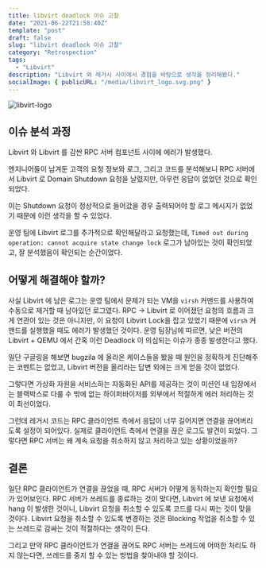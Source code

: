 ```yaml
---
title: libvirt deadlock 이슈 고찰
date: "2021-06-22T21:58:40Z"
template: "post"
draft: false
slug: "libvirt deadlock 이슈 고찰"
category: "Retrospection"
tags:
  - "Libvirt"
description: "Libvirt 와 레거시 사이에서 경험을 바탕으로 생각을 정리해봤다."
socialImage: { publicURL: "/media/libvirt_logo.svg.png" }
---
```


![libvirt-logo](/media/libvirt_logo.svg.png)

## 이슈 분석 과정

Libvirt 와 Libvirt 를 감싼 RPC 서버 컴포넌트 사이에 에러가 발생했다.

엔지니어들이 남겨둔 고객의 요청 정보와 로그, 그리고 코드를 분석해보니 RPC 서버에서 Libvirt 로 Domain Shutdown 요청을 날렸지만, 아무런 응답이 없었던 것으로 확인되었다.

이는 Shutdown 요청이 정상적으로 들어갔을 경우 출력되어야 할 로그 메시지가 없었기 때문에 이런 생각을 할 수 있었다.

운영 팀에 Libvirt 로그를 추가적으로 확인해달라고 요청했는데, `Timed out during operation: cannot acquire state change lock` 로그가 남아있는 것이 확인되었고, 잘 분석했음이 확인되는 순간이었다.

## 어떻게 해결해야 할까?

사실 Libvirt 에 남은 로그는 운영 팀에서 문제가 되는 VM을 `virsh` 커맨드를 사용하여 수동으로 제거할 때 남아있던 로그였다. RPC -> Libvirt 로 이어졌던 요청의 흐름과 크게 연관이 있는 것은 아니지만, 이 요청이 Libvirt Lock을 잡고 있었기 때문에 `virsh` 커맨드를 실행했을 때도 에러가 발생했던 것이다. 운영 팀장님에 따르면, 낮은 버전의 Libvirt + QEMU 에서 간혹 이런 Deadlock 이 의심되는 이슈가 종종 발생한다고 했다.

일단 구글링을 해보면 bugzila 에 올라온 케이스들을 봤을 때 원인을 정확하게 진단해주는 코멘트는 없었고, Libvirt 버전을 올리라는 답변 외에는 크게 얻을 것이 없었다.

그렇다면 가상화 자원을 서비스하는 자동화된 API를 제공하는 것이 미션인 내 입장에서는 블랙박스로 다룰 수 밖에 없는 하이퍼바이저를 외부에서 적절하게 에러 처리하는 것이 최선이었다.

그런데 레거시 코드는 RPC 클라이언트 측에서 응답이 너무 길어지면 연결을 끊어버리도록 설정이 되어있다. 실제로 클라이언트 측에서 연결을 끊은 로그도 발견이 되었다. 그렇다면 RPC 서버는 왜 계속 요청을 취소하지 않고 처리하고 있는 상황이었을까?

## 결론

일단 RPC 클라이언트가 연결을 끊었을 때, RPC 서버가 어떻게 동작하는지 확인할 필요가 있어보인다. RPC 서버가 쓰레드를 종료하는 것이 맞다면, Libvirt 에 보낸 요청에서 hang 이 발생한 것이니, Libvirt 요청을 취소할 수 있도록 코드를 다시 짜는 것이 맞을 것이다. Libvirt 요청을 취소할 수 있도록 변경하는 것은 Blocking 작업을 취소할 수 있는 쓰레드로 감싸는 것이 적절하다는 생각이 든다.

그리고 만약 RPC 클라이언트가 연결을 끊어도 RPC 서버는 쓰레드에 어떠한 처리도 하지 않는다면, 쓰레드를 중지 할 수 있는 방법을 찾아내야 할 것이다.
